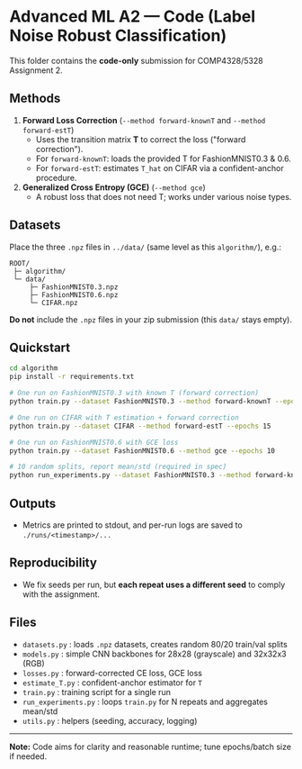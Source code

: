 # Advanced ML A2 — Code (Label Noise Robust Classification)

This folder contains the **code-only** submission for COMP4328/5328 Assignment 2.

## Methods
1. **Forward Loss Correction** (`--method forward-knownT` and `--method forward-estT`)
   - Uses the transition matrix **T** to correct the loss ("forward correction").
   - For `forward-knownT`: loads the provided T for FashionMNIST0.3 & 0.6.
   - For `forward-estT`: estimates `T_hat` on CIFAR via a confident-anchor procedure.
2. **Generalized Cross Entropy (GCE)** (`--method gce`)
   - A robust loss that does not need T; works under various noise types.

## Datasets
Place the three `.npz` files in `../data/` (same level as this `algorithm/`), e.g.:
```
ROOT/
 ├─ algorithm/
 └─ data/
     ├─ FashionMNIST0.3.npz
     ├─ FashionMNIST0.6.npz
     └─ CIFAR.npz
```
**Do not** include the `.npz` files in your zip submission (this `data/` stays empty).

## Quickstart
```bash
cd algorithm
pip install -r requirements.txt

# One run on FashionMNIST0.3 with known T (forward correction)
python train.py --dataset FashionMNIST0.3 --method forward-knownT --epochs 10

# One run on CIFAR with T estimation + forward correction
python train.py --dataset CIFAR --method forward-estT --epochs 15

# One run on FashionMNIST0.6 with GCE loss
python train.py --dataset FashionMNIST0.6 --method gce --epochs 10

# 10 random splits, report mean/std (required in spec)
python run_experiments.py --dataset FashionMNIST0.3 --method forward-knownT --repeats 10
```

## Outputs
- Metrics are printed to stdout, and per-run logs are saved to `./runs/<timestamp>/...`

## Reproducibility
- We fix seeds per run, but **each repeat uses a different seed** to comply with the assignment.

## Files
- `datasets.py` : loads `.npz` datasets, creates random 80/20 train/val splits
- `models.py` : simple CNN backbones for 28x28 (grayscale) and 32x32x3 (RGB)
- `losses.py` : forward-corrected CE loss, GCE loss
- `estimate_T.py` : confident-anchor estimator for `T`
- `train.py` : training script for a single run
- `run_experiments.py` : loops `train.py` for N repeats and aggregates mean/std
- `utils.py` : helpers (seeding, accuracy, logging)

---

**Note:** Code aims for clarity and reasonable runtime; tune epochs/batch size if needed.
